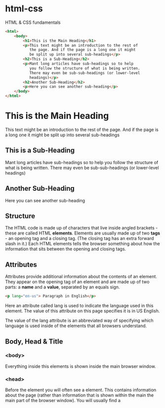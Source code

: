 # html-css
HTML &amp; CSS fundamentals

```html
<html>
    <body>
        <h1>This is the Main Heading</h1>
        <p>This text might be an introduction to the rest of
           the page. And if the page is a long one it might
           be split up into several sub-headings</p>
        <h2>This is a Sub-Heading</h2>
        <p>Mant long articles have sub-headings so to help
           you follow the structure of what is being written.
           There may even be sub-sub-headings (or lower-level
           headings)</p>
        <h2>Another Sub-Heading</h2>
        <p>Here you can see another sub-heading</p>
    </body>
</html>
```

<html>
    <body>
        <h1>This is the Main Heading</h1>
        <p>This text might be an introduction to the rest of
           the page. And if the page is a long one it might
           be split up into several sub-headings</p>
        <h2>This is a Sub-Heading</h2>
        <p>Mant long articles have sub-headings so to help
           you follow the structure of what is being written.
           There may even be sub-sub-headings (or lower-level
           headings)</p>
        <h2>Another Sub-Heading</h2>
        <p>Here you can see another sub-heading</p>
    </body>
</html>

<h2>Structure</h2>

The HTML code is made up of characters that live inside angled 
brackets - these are called HTML <b>elements</b>. Elements are usually 
made up of two <b>tags</b> -  an opening tag and a closing tag. (The closing tag
has an extra forward slash in it.) Each HTML elements tells the browser 
something about how the information that sits between the opening and
closing tags.

<h2>Attributes</h2>

Attributes provide additional information 
about the contents of an element. They appear
on the opening tag of an element and are
made up of two parts: a <b>name</b> and a <b>value</b>,
separated by an equals sign.

```html
<p lang="en-us"> Paragraph in English</p>
```

Here an attribute called lang is
used to indicate the language
used in this element. The value
of this attribute on this page 
specifies it is in US English.

The value of the lang attribute
is an abbreviated way of 
specifying which language is 
used inside of the elements that 
all browsers understand.

## Body, Head & Title

### \<body>
Everything inside this elements is shown inside the main browser window.

### \<head>
Before the <body> element you will often see a element. This contains information about the page (rather than information that is shown within the main the main part of the browser window). You will usually find a <title> element inside of the <head> element.

### \<title>
The contents of the <title> element are either shown in the top of the browser, above where you usually type the URL of the page you want to visit, or on the tab for that page.

HTML stands for Hypertext Markup Language. The Hypertext part refers to the fact that HTML allows you to create links that allow visitors to move from one page to another quickly and easily. A markup language allows you to annotate text, and these annotations provide additional meaning to the contents of a document. If you think of a web page, we add code around the original text we want to display and the browser then uses the code to display the page correctly. So the tags we add are markup.
